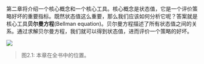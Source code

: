 第二章将介绍一个核心概念和一个核心工具。核心概念是状态值，它是一个评价策略好坏的重要指标。既然状态值这么重要，那么我们应该如何分析它呢？答案就是核心工具**贝尔曼方程**(Bellman equation)。贝尔曼方程描述了所有状态值之间的关系。通过求解贝尔曼方程，我们就可以得到状态值，进而评价一个策略的好坏。

 ![](../img/chapter/chapter-2.png)
 > 图$2.1$: 本章在全书中的位置。